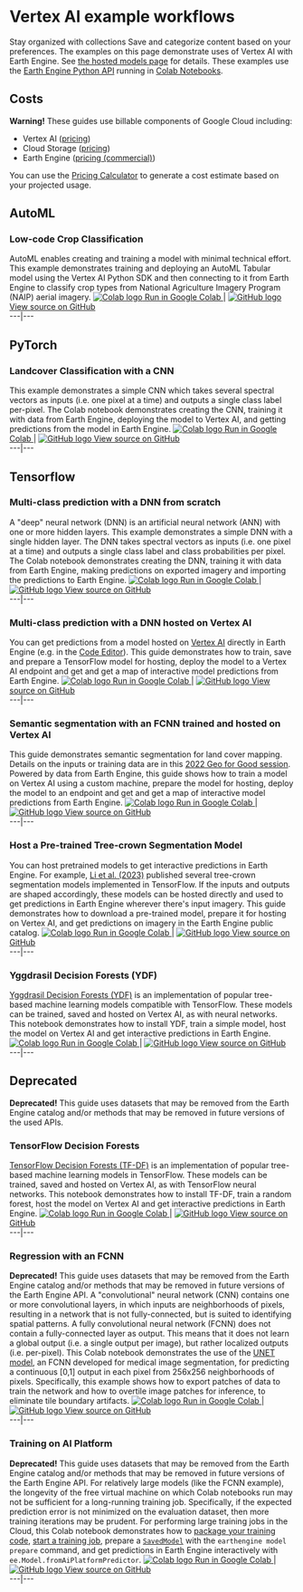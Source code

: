  
#  Vertex AI example workflows 
Stay organized with collections  Save and categorize content based on your preferences. 
The examples on this page demonstrate uses of Vertex AI with Earth Engine. See [the hosted models page](https://developers.google.com/earth-engine/guides/tensorflow-vertex) for details. These examples use the [Earth Engine Python API](https://developers.google.com/earth-engine/guides/python_install) running in [Colab Notebooks](https://colab.research.google.com/). 
## Costs
**Warning!** These guides use billable components of Google Cloud including: 
  * Vertex AI ([pricing](https://cloud.google.com/vertex-ai/pricing))
  * Cloud Storage ([pricing](https://cloud.google.com/storage/pricing))
  * Earth Engine ([pricing (commercial)](https://earthengine.google.com/commercial))


You can use the [Pricing Calculator](https://cloud.google.com/products/calculator) to generate a cost estimate based on your projected usage.
## AutoML
### Low-code Crop Classification
AutoML enables creating and training a model with minimal technical effort. This example demonstrates training and deploying an AutoML Tabular model using the Vertex AI Python SDK and then connecting to it from Earth Engine to classify crop types from National Agriculture Imagery Program (NAIP) aerial imagery. 
[ ![Colab logo](https://developers.google.com/static/earth-engine/images/colab_logo_32px.png) Run in Google Colab ](https://colab.research.google.com/github/google/earthengine-community/blob/master/guides/linked/Earth_Engine_AutoML_Vertex_AI.ipynb) |  [ ![GitHub logo](https://developers.google.com/static/earth-engine/images/GitHub-Mark-32px.png) View source on GitHub ](https://github.com/google/earthengine-community/blob/master/guides/linked/Earth_Engine_AutoML_Vertex_AI.ipynb)  
---|---  
## PyTorch
### Landcover Classification with a CNN
This example demonstrates a simple CNN which takes several spectral vectors as inputs (i.e. one pixel at a time) and outputs a single class label per-pixel. The Colab notebook demonstrates creating the CNN, training it with data from Earth Engine, deploying the model to Vertex AI, and getting predictions from the model in Earth Engine. 
[ ![Colab logo](https://developers.google.com/static/earth-engine/images/colab_logo_32px.png) Run in Google Colab ](https://colab.research.google.com/github/google/earthengine-community/blob/master/guides/linked/Earth_Engine_PyTorch_Vertex_AI.ipynb) |  [ ![GitHub logo](https://developers.google.com/static/earth-engine/images/GitHub-Mark-32px.png) View source on GitHub ](https://github.com/google/earthengine-community/blob/master/guides/linked/Earth_Engine_PyTorch_Vertex_AI.ipynb)  
---|---  
## Tensorflow
### Multi-class prediction with a DNN from scratch
A "deep" neural network (DNN) is an artificial neural network (ANN) with one or more hidden layers. This example demonstrates a simple DNN with a single hidden layer. The DNN takes spectral vectors as inputs (i.e. one pixel at a time) and outputs a single class label and class probabilities per pixel. The Colab notebook demonstrates creating the DNN, training it with data from Earth Engine, making predictions on exported imagery and importing the predictions to Earth Engine. 
[ ![Colab logo](https://developers.google.com/static/earth-engine/images/colab_logo_32px.png) Run in Google Colab ](https://colab.research.google.com/github/google/earthengine-community/blob/master/guides/linked/Earth_Engine_TensorFlow_DNN_from_scratch.ipynb) |  [ ![GitHub logo](https://developers.google.com/static/earth-engine/images/GitHub-Mark-32px.png) View source on GitHub ](https://github.com/google/earthengine-community/blob/master/guides/linked/Earth_Engine_TensorFlow_DNN_from_scratch.ipynb)  
---|---  
### Multi-class prediction with a DNN hosted on Vertex AI
You can get predictions from a model hosted on [Vertex AI](https://cloud.google.com/vertex-ai) directly in Earth Engine (e.g. in the [Code Editor](https://developers.google.com/earth-engine/guides/playground)). This guide demonstrates how to train, save and prepare a TensorFlow model for hosting, deploy the model to a Vertex AI endpoint and get and get a map of interactive model predictions from Earth Engine. 
[ ![Colab logo](https://developers.google.com/static/earth-engine/images/colab_logo_32px.png) Run in Google Colab ](https://colab.research.google.com/github/google/earthengine-community/blob/master/guides/linked/Earth_Engine_TensorFlow_Vertex_AI.ipynb) |  [ ![GitHub logo](https://developers.google.com/static/earth-engine/images/GitHub-Mark-32px.png) View source on GitHub ](https://github.com/google/earthengine-community/blob/master/guides/linked/Earth_Engine_TensorFlow_Vertex_AI.ipynb)  
---|---  
### Semantic segmentation with an FCNN trained and hosted on Vertex AI
This guide demonstrates semantic segmentation for land cover mapping. Details on the inputs or training data are in this [2022 Geo for Good session](https://earthoutreachonair.withgoogle.com/events/geoforgood22?talk=day1-trackthree-talk2). Powered by data from Earth Engine, this guide shows how to train a model on Vertex AI using a custom machine, prepare the model for hosting, deploy the model to an endpoint and get and get a map of interactive model predictions from Earth Engine. 
[ ![Colab logo](https://developers.google.com/static/earth-engine/images/colab_logo_32px.png) Run in Google Colab ](https://colab.research.google.com/github/google/earthengine-community/blob/master/guides/linked/Earth_Engine_Vertex_AI_training_demo.ipynb) |  [ ![GitHub logo](https://developers.google.com/static/earth-engine/images/GitHub-Mark-32px.png) View source on GitHub ](https://github.com/google/earthengine-community/blob/master/guides/linked/Earth_Engine_Vertex_AI_training_demo.ipynb)  
---|---  
### Host a Pre-trained Tree-crown Segmentation Model
You can host pretrained models to get interactive predictions in Earth Engine. For example, [Li et al. (2023)](https://doi.org/10.1093/pnasnexus/pgad076) published several tree-crown segmentation models implemented in TensorFlow. If the inputs and outputs are shaped accordingly, these models can be hosted directly and used to get predictions in Earth Engine wherever there's input imagery. This guide demonstrates how to download a pre-trained model, prepare it for hosting on Vertex AI, and get predictions on imagery in the Earth Engine public catalog. 
[ ![Colab logo](https://developers.google.com/static/earth-engine/images/colab_logo_32px.png) Run in Google Colab ](https://colab.research.google.com/github/google/earthengine-community/blob/master/guides/linked/Earth_Engine_TensorFlow_tree_counting_model.ipynb) |  [ ![GitHub logo](https://developers.google.com/static/earth-engine/images/GitHub-Mark-32px.png) View source on GitHub ](https://github.com/google/earthengine-community/blob/master/guides/linked/Earth_Engine_TensorFlow_tree_counting_model.ipynb)  
---|---  
### Yggdrasil Decision Forests (YDF)
[Yggdrasil Decision Forests (YDF)](https://ydf.readthedocs.io/en/latest/) is an implementation of popular tree-based machine learning models compatible with TensorFlow. These models can be trained, saved and hosted on Vertex AI, as with neural networks. This notebook demonstrates how to install YDF, train a simple model, host the model on Vertex AI and get interactive predictions in Earth Engine. 
[ ![Colab logo](https://developers.google.com/static/earth-engine/images/colab_logo_32px.png) Run in Google Colab ](https://colab.research.google.com/github/google/earthengine-community/blob/master/guides/linked/Yggdrasil_decision_forests_earthengine_vertex_ai.ipynb) |  [ ![GitHub logo](https://developers.google.com/static/earth-engine/images/GitHub-Mark-32px.png) View source on GitHub ](https://github.com/google/earthengine-community/blob/master/guides/linked/Yggdrasil_decision_forests_earthengine_vertex_ai.ipynb)  
---|---  
## Deprecated
**Deprecated!** This guide uses datasets that may be removed from the Earth Engine catalog and/or methods that may be removed in future versions of the used APIs. 
### TensorFlow Decision Forests
[TensorFlow Decision Forests (TF-DF)](https://www.tensorflow.org/decision_forests) is an implementation of popular tree-based machine learning models in TensorFlow. These models can be trained, saved and hosted on Vertex AI, as with TensorFlow neural networks. This notebook demonstrates how to install TF-DF, train a random forest, host the model on Vertex AI and get interactive predictions in Earth Engine. 
[ ![Colab logo](https://developers.google.com/static/earth-engine/images/colab_logo_32px.png) Run in Google Colab ](https://colab.research.google.com/github/google/earthengine-community/blob/master/guides/linked/Earth_Engine_TensorFlow_Decision_Forests.ipynb) |  [ ![GitHub logo](https://developers.google.com/static/earth-engine/images/GitHub-Mark-32px.png) View source on GitHub ](https://github.com/google/earthengine-community/blob/master/guides/linked/Earth_Engine_TensorFlow_Decision_Forests.ipynb)  
---|---  
### Regression with an FCNN
**Deprecated!** This guide uses datasets that may be removed from the Earth Engine catalog and/or methods that may be removed in future versions of the Earth Engine API.
A "convolutional" neural network (CNN) contains one or more convolutional layers, in which inputs are neighborhoods of pixels, resulting in a network that is not fully-connected, but is suited to identifying spatial patterns. A fully convolutional neural network (FCNN) does not contain a fully-connected layer as output. This means that it does not learn a global output (i.e. a single output per image), but rather localized outputs (i.e. per-pixel).
This Colab notebook demonstrates the use of the [UNET model](https://arxiv.org/abs/1505.04597), an FCNN developed for medical image segmentation, for predicting a continuous [0,1] output in each pixel from 256x256 neighborhoods of pixels. Specifically, this example shows how to export patches of data to train the network and how to overtile image patches for inference, to eliminate tile boundary artifacts. 
[ ![Colab logo](https://developers.google.com/static/earth-engine/images/colab_logo_32px.png) Run in Google Colab ](https://colab.research.google.com/github/google/earthengine-community/blob/master/guides/linked/UNET_regression_demo.ipynb) |  [ ![GitHub logo](https://developers.google.com/static/earth-engine/images/GitHub-Mark-32px.png) View source on GitHub ](https://github.com/google/earthengine-community/blob/master/guides/linked/UNET_regression_demo.ipynb)  
---|---  
### Training on AI Platform
**Deprecated!** This guide uses datasets that may be removed from the Earth Engine catalog and/or methods that may be removed in future versions of the Earth Engine API.
For relatively large models (like the FCNN example), the longevity of the free virtual machine on which Colab notebooks run may not be sufficient for a long-running training job. Specifically, if the expected prediction error is not minimized on the evaluation dataset, then more training iterations may be prudent. For performing large training jobs in the Cloud, this Colab notebook demonstrates how to [package your training code](https://cloud.google.com/ml-engine/docs/packaging-trainer), [start a training job](https://cloud.google.com/ml-engine/docs/training-jobs), prepare a [`SavedModel`](https://cloud.google.com/ml-engine/docs/tensorflow/exporting-for-prediction) with the `earthengine model prepare` command, and get predictions in Earth Engine interactively with `ee.Model.fromAiPlatformPredictor`. 
[ ![Colab logo](https://developers.google.com/static/earth-engine/images/colab_logo_32px.png) Run in Google Colab ](https://colab.research.google.com/github/google/earthengine-community/blob/master/guides/linked/AI_platform_demo.ipynb) |  [ ![GitHub logo](https://developers.google.com/static/earth-engine/images/GitHub-Mark-32px.png) View source on GitHub ](https://github.com/google/earthengine-community/blob/master/guides/linked/AI_platform_demo.ipynb)  
---|---  
